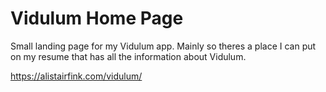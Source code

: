 # Vidulum Home Page
Small landing page for my Vidulum app. Mainly so theres a place I can put on my resume that has all the information about Vidulum.

https://alistairfink.com/vidulum/
